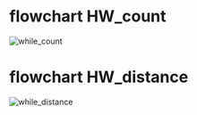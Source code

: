 # flowchart HW_count
![while_count](https://user-images.githubusercontent.com/104380929/178986530-a26f3525-6467-4ef1-89d4-465ffc16ee34.png)
# flowchart HW_distance
![while_distance](https://user-images.githubusercontent.com/104380929/178986673-cb2b7e1a-3d4b-4797-ae15-a7d31e3d467a.png)

